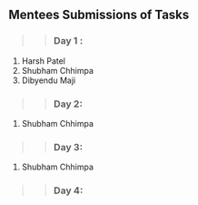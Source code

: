 ## Mentees Submissions of Tasks
>> ### Day 1 : 
1) Harsh Patel 
2) Shubham Chhimpa
3) Dibyendu Maji

>> ### Day 2:
1) Shubham Chhimpa

>> ### Day 3:
1) Shubham Chhimpa

>> ### Day 4:


